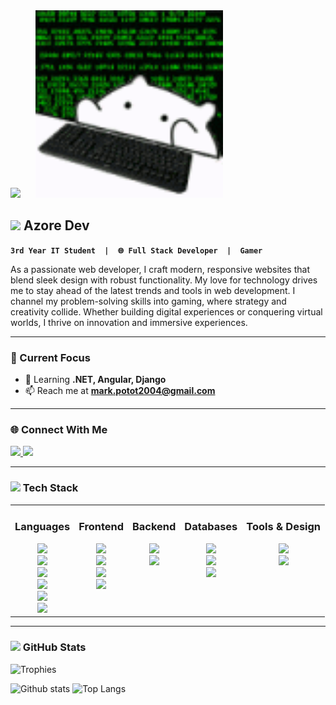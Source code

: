 <!-- BANNER SECTION -->
<div align="left">
  <img src="https://media4.giphy.com/media/v1.Y2lkPTc5MGI3NjExn280em9vcnRtdTBzbTU1YzcwMHQ0bzE2a3o4cTljbmd3cG84cnhvOSZlcD12MV9faW50ZXJuYWxfZ2lmX2J5X2lkJmN0PWc/kkwwub0ANo8wm2hXwE/giphy.gif" height="300">
  &nbsp;&nbsp;&nbsp;&nbsp;
  <img src="https://github.com/Mark20042/Mark20042/blob/main/hackir.gif?raw=true" height="300">
</div>

<!-- ABOUT ME SECTION WITH ANIMATION -->
## <img src="https://media.giphy.com/media/hvRJCLFzcasrR4ia7z/giphy.gif" width="25px"> Azore Dev
**`3rd Year IT Student  |  🌐 Full Stack Developer  |  Gamer`**

As a passionate web developer, I craft modern, responsive websites that blend sleek design with robust functionality. My love for technology drives me to stay ahead of the latest trends and tools in web development. I channel my problem-solving skills into gaming, where strategy and creativity collide. Whether building digital experiences or conquering virtual worlds, I thrive on innovation and immersive experiences.

---

### 🎯 Current Focus
- 🌱 Learning **.NET, Angular, Django**  
- 📫 Reach me at **mark.potot2004@gmail.com**  

---

### 🌐 Connect With Me
<a href="https://www.instagram.com/azorezxc" target="_blank">
  <img src="https://img.shields.io/badge/Instagram-E4405F?logo=instagram&logoColor=white&style=for-the-badge" height="30">
</a>
<a href="https://www.facebook.com/makoyjoseph.minor" target="_blank">
  <img src="https://img.shields.io/badge/Facebook-1877F2?logo=facebook&logoColor=white&style=for-the-badge" height="30">
</a>

---

### <img src="https://media2.giphy.com/media/QssGEmpkyEOhBCb7e1/giphy.gif" width="25px"> Tech Stack
<table align="center" style="border-spacing: 40px; border: none;">
  <tr>
    <td align="center" valign="top" style="border: none;">
      <h3>Languages</h3>
      <img src="https://img.shields.io/badge/HTML5-%23E34F26.svg?style=for-the-badge&logo=html5&logoColor=white"><br>
      <img src="https://img.shields.io/badge/CSS3-%231572B6.svg?style=for-the-badge&logo=css3&logoColor=white"><br>
      <img src="https://img.shields.io/badge/JavaScript-%23F7DF1E.svg?style=for-the-badge&logo=javascript&logoColor=black"><br>
      <img src="https://img.shields.io/badge/Python-%233776AB.svg?style=for-the-badge&logo=python&logoColor=white"><br>
      <img src="https://img.shields.io/badge/Java-%23ED8B00.svg?style=for-the-badge&logo=java&logoColor=white"><br>
      <img src="https://img.shields.io/badge/C%23-%23239120.svg?style=for-the-badge&logo=c-sharp&logoColor=white"><br>
    </td>
    <td align="center" valign="top" style="border: none;">
      <h3>Frontend</h3>
      <img src="https://img.shields.io/badge/TailwindCSS-%2338B2AC.svg?style=for-the-badge&logo=tailwind-css&logoColor=white"><br>
      <img src="https://img.shields.io/badge/Angular-%23DD0031.svg?style=for-the-badge&logo=angular&logoColor=white"><br>
      <img src="https://img.shields.io/badge/Svelte-%23FF3E00.svg?style=for-the-badge&logo=svelte&logoColor=white"><br>
      <img src="https://img.shields.io/badge/React-%2361DAFB.svg?style=for-the-badge&logo=react&logoColor=black"><br>
    </td>
    <td align="center" valign="top" style="border: none;">
      <h3>Backend</h3>
      <img src="https://img.shields.io/badge/.NET-%23512BD4.svg?style=for-the-badge&logo=dotnet&logoColor=white"><br>
      <img src="https://img.shields.io/badge/Django-%23092E20.svg?style=for-the-badge&logo=django&logoColor=white"><br>
    </td>
    <td align="center" valign="top" style="border: none;">
      <h3>Databases</h3>
      <img src="https://img.shields.io/badge/MySQL-%234479A1.svg?style=for-the-badge&logo=mysql&logoColor=white"><br>
      <img src="https://img.shields.io/badge/Microsoft%20SQL%20Server-%23CC2927.svg?style=for-the-badge&logo=microsoft-sql-server&logoColor=white"><br>
      <img src="https://img.shields.io/badge/SQLite-%23003B57.svg?style=for-the-badge&logo=sqlite&logoColor=white"><br>
    </td>
    <td align="center" valign="top" style="border: none;">
      <h3>Tools & Design</h3>
      <img src="https://img.shields.io/badge/Git-%23F05033.svg?style=for-the-badge&logo=git&logoColor=white"><br>
      <img src="https://img.shields.io/badge/Figma-%23F24E1E.svg?style=for-the-badge&logo=figma&logoColor=white"><br>
    </td>
  </tr>
</table>


---

### <img src="https://media.giphy.com/media/iY8CRBdQXODJSCERIr/giphy.gif" width="25px"> GitHub Stats
![Trophies](https://github-profile-trophy.vercel.app/?username=Mark20042&theme=radical&no-frame=true&no-bg=false&margin-w=4)

![Github stats](https://github-readme-stats.vercel.app/api?username=Mark20042&theme=blueberry&count_private=true&hide_border=true&line_height=20)
![Top Langs](https://github-readme-stats.vercel.app/api/top-langs/?username=Mark20042&layout=compact&theme=blueberry&count_private=true&hide_border=true)
